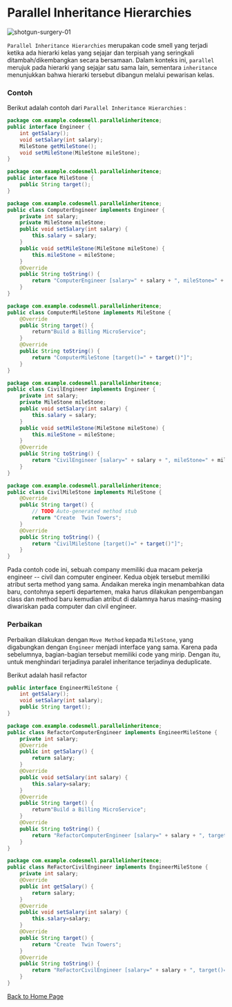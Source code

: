 # Parallel Inheritance Hierarchies

![shotgun-surgery-01](https://github.com/jonathanchr1/code-re/assets/113973058/cc228ee1-18c3-4fea-8fe1-9a52bad4fbb0)

`Parallel Inheritance Hierarchies` merupakan code smell yang terjadi ketika ada hierarki kelas yang sejajar dan terpisah yang seringkali ditambah/dikembangkan secara bersamaan. Dalam konteks ini, `parallel` merujuk pada hierarki yang sejajar satu sama lain, sementara `inheritance` menunjukkan bahwa hierarki tersebut dibangun melalui pewarisan kelas.

### Contoh

Berikut adalah contoh dari `Parallel Inheritance Hierarchies` :

```java
package com.example.codesmell.parallelinheritence;
public interface Engineer {
    int getSalary();
    void setSalary(int salary);
    MileStone getMileStone();
    void setMileStone(MileStone mileStone);
}
```
```java
package com.example.codesmell.parallelinheritence;
public interface MileStone {
    public String target();
}
```
```java
package com.example.codesmell.parallelinheritence;
public class ComputerEngineer implements Engineer {
    private int salary;
    private MileStone mileStone;
    public void setSalary(int salary) {
        this.salary = salary;
    }
    public void setMileStone(MileStone mileStone) {
        this.mileStone = mileStone;
    }
    @Override
    public String toString() {
        return "ComputerEngineer [salary=" + salary + ", mileStone=" + mileStone + "]";
    }
}
```
```java
package com.example.codesmell.parallelinheritence;
public class ComputerMileStone implements MileStone {
    @Override
    public String target() {
        return"Build a Billing MicroService";
    }
    @Override
    public String toString() {
        return "ComputerMileStone [target()=" + target()"]";
    }
}
```
```java
package com.example.codesmell.parallelinheritence;
public class CivilEngineer implements Engineer {
    private int salary;
    private MileStone mileStone;
    public void setSalary(int salary) {
        this.salary = salary;
    }
    public void setMileStone(MileStone mileStone) {
        this.mileStone = mileStone;
    }
    @Override
    public String toString() {
        return "CivilEngineer [salary=" + salary + ", mileStone=" + mileStone + "]";
    }
}
```
```java
package com.example.codesmell.parallelinheritence;
public class CivilMileStone implements MileStone {
    @Override
    public String target() {
        // TODO Auto-generated method stub
        return "Create  Twin Towers";
    }
    @Override
    public String toString() {
        return "CivilMileStone [target()=" + target()"]";
    }
}
```

Pada contoh code ini, sebuah company memiliki dua macam pekerja engineer -- civil dan computer engineer. Kedua objek tersebut memiliki atribut serta method yang sama. Andaikan mereka ingin menambahkan data baru, contohnya seperti departemen, maka harus dilakukan pengembangan class dan method baru kemudian atribut di dalamnya harus masing-masing diwariskan pada computer dan civil engineer.

### Perbaikan

Perbaikan dilakukan dengan `Move Method` kepada `MileStone`, yang digabungkan dengan `Engineer` menjadi interface yang sama. Karena pada sebelumnya, bagian-bagian tersebut memiliki code yang mirip. Dengan itu, untuk menghindari terjadinya paralel inheritance terjadinya deduplicate.

Berikut adalah hasil refactor

```java
public interface EngineerMileStone {
    int getSalary();
    void setSalary(int salary);
    public String target();
}
```
```java
package com.example.codesmell.parallelinheritence;
public class RefactorComputerEngineer implements EngineerMileStone {
    private int salary; 
    @Override
    public int getSalary() {
        return salary;
    }
    @Override
    public void setSalary(int salary) {
        this.salary=salary;
    }
    @Override
    public String target() {
        return"Build a Billing MicroService";
    }
    @Override
    public String toString() {
        return "RefactorComputerEngineer [salary=" + salary + ", target()=" + target() + "]";
    }
}
```
```java
package com.example.codesmell.parallelinheritence;
public class ReFactorCivilEngineer implements EngineerMileStone {
    private int salary; 
    @Override
    public int getSalary() {
        return salary;
    }
    @Override
    public void setSalary(int salary) {
        this.salary=salary;
    }
    @Override
    public String target() {
        return "Create  Twin Towers";
    }
    @Override
    public String toString() {
        return "ReFactorCivilEngineer [salary=" + salary + ", target()=" + target() + "]";
    }
}
```

[Back to Home Page](https://jonathanchr1.github.io/code-re/)
